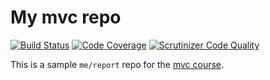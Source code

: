 My mvc repo
==================

[![Build Status](https://scrutinizer-ci.com/g/Aeen/anns21-mvc/badges/build.png?b=main)](https://scrutinizer-ci.com/g/Aeen/anns21-mvc/build-status/main) [![Code Coverage](https://scrutinizer-ci.com/g/Aeen/anns21-mvc/badges/coverage.png?b=main)](https://scrutinizer-ci.com/g/Aeen/anns21-mvc/?branch=main) [![Scrutinizer Code Quality](https://scrutinizer-ci.com/g/Aeen/anns21-mvc/badges/quality-score.png?b=main)](https://scrutinizer-ci.com/g/Aeen/anns21-mvc/?branch=main) 

This is a sample `me/report` repo for the [mvc course](https://www.student.bth.se/~anns21/dbwebb-kurser/mvc/me/report/public).
